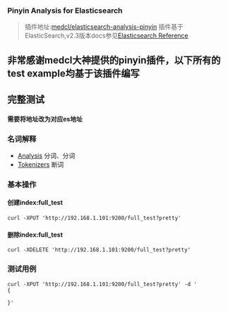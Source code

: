 
### Pinyin Analysis for Elasticsearch

> 插件地址:[medcl/elasticsearch-analysis-pinyin](https://github.com/medcl/elasticsearch-analysis-pinyin)
> 插件基于ElasticSearch,v2.3版本docs参见[Elasticsearch Reference](https://www.elastic.co/guide/en/elasticsearch/reference/current/index.html)

## 非常感谢medcl大神提供的pinyin插件，以下所有的test example均基于该插件编写

## 完整测试

#### 需要将地址改为对应es地址

### 名词解释
* [Analysis]()          分词、分词
* [Tokenizers](https://www.elastic.co/guide/en/elasticsearch/reference/current/analysis-tokenizers.html)        断词

### 基本操作

#### 创建index:full_test
```
curl -XPUT 'http://192.168.1.101:9200/full_test?pretty'
```
#### 删除index:full_test
```
curl -XDELETE 'http://192.168.1.101:9200/full_test?pretty'
```
### 测试用例
```
curl -XPUT 'http://192.168.1.101:9200/full_test?pretty' -d '
{

}'
```